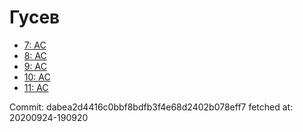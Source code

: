 # Гусев
- [7: AC](7.md)
- [8: AC](8.md)
- [9: AC](9.md)
- [10: AC](10.md)
- [11: AC](11.md)

Commit: dabea2d4416c0bbf8bdfb3f4e68d2402b078eff7
 fetched at: 20200924-190920
